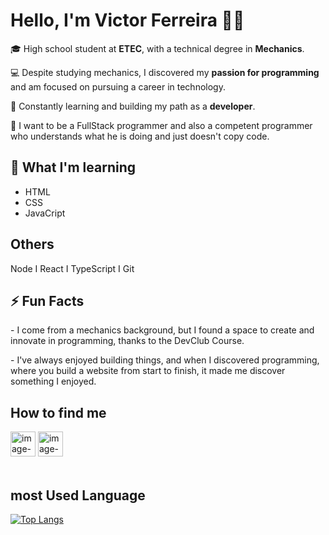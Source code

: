 # Hello, I'm Victor Ferreira 💪🏽

<p>🎓 High school student at <b>ETEC</b>, with a technical degree in <b>Mechanics</b>.<p/>
<p>💻 Despite studying mechanics, I discovered my <b>passion for programming</b> and am focused on pursuing a career in technology.</p>
<p>🚀 Constantly learning and building my path as a <b>developer</b>.</p>
<p>🧠 I want to be a FullStack programmer and also a competent programmer who understands what he is doing and just doesn't copy code.</p>

<h2>🌱 What I'm learning</h2>
<ul>
  <li>HTML</li>
  <li>CSS</li>
  <li>JavaCript</li>
</ul>
<h2>Others</h2>
<p>Node I React I TypeScript I Git </p>



<h2> ⚡ Fun Facts </h2>
<p>- I come from a mechanics background, but I found a space to create and innovate in programming, thanks to the DevClub Course.</p>

<p>- I've always enjoyed building things, and when I discovered programming, where you build a website from start to finish, it made me discover something I enjoyed.</p>  

<h2>How to find me</h2>
<img width="40"  alt="image-linkedin" src="https://github.com/user-attachments/assets/650fa1da-6b63-4079-a755-a67a9b00d4d0" <a href="www.linkedin.com/in/victor-ferreira-9a6566377" /> 
<img width="40"  alt="image-Gmail" src="https://github.com/user-attachments/assets/91932527-abf9-4e44-a1a6-859167e5032e" <a href="victor.f.padua@gmail.com" />


<br>
<br>

<h2>most Used Language</h2>

[![Top Langs](https://github-readme-stats.vercel.app/api/top-langs/?username=Victor-F-Padua&layout=donut)](https://github.com/anuraghazra/github-readme-stats)





